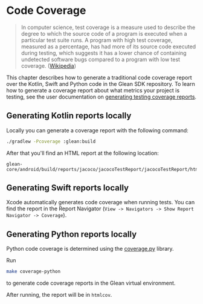 # Code Coverage

> In computer science, test coverage is a measure used to describe the degree to which the source code of a program is executed when a particular test suite runs.
> A program with high test coverage, measured as a percentage, has had more of its source code executed during testing,
> which suggests it has a lower chance of containing undetected software bugs compared to a program with low test coverage.
> ([Wikipedia](https://en.wikipedia.org/wiki/Code_coverage))

This chapter describes how to generate a traditional code coverage report over the Kotlin, Swift and Python code in the Glean SDK repository. To learn how to generate a coverage report about what metrics your project is testing, see the user documentation on [generating testing coverage reports](https://mozilla.github.io/glean/book/user/testing-metrics.html#generating-testing-coverage-reports).

## Generating Kotlin reports locally

Locally you can generate a coverage report with the following command:


```bash
./gradlew -Pcoverage :glean:build
```

After that you'll find an HTML report at the following location:

```
glean-core/android/build/reports/jacoco/jacocoTestReport/jacocoTestReport/html/index.html
```

## Generating Swift reports locally

Xcode automatically generates code coverage when running tests.
You can find the report in the Report Navigator (`View -> Navigators -> Show Report Navigator -> Coverage`).

## Generating Python reports locally

Python code coverage is determined using the [coverage.py](https://coverage.readthedocs.io/en/latest/) library.

Run

```bash
make coverage-python
```

to generate code coverage reports in the Glean virtual environment.

After running, the report will be in `htmlcov`.
